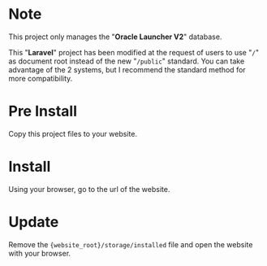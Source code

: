 # Note

This project only manages the "**Oracle Launcher V2**" database.

This "**Laravel**" project has been modified at the request of users to use "`/`" as document root instead of the
new "`/public`" standard. You can take advantage of the 2 systems, but I recommend the standard method for more
compatibility.

# Pre Install

Copy this project files to your website.

# Install

Using your browser, go to the url of the website.

# Update

Remove the `{website_root}/storage/installed` file and open the website with your browser.
